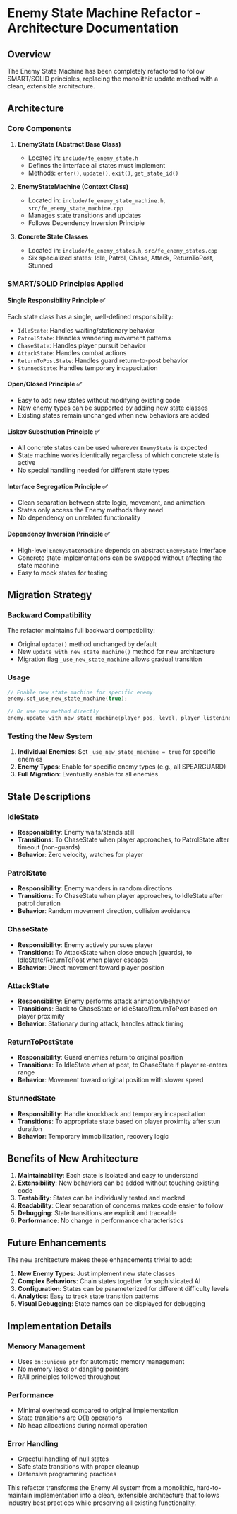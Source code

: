 # Enemy State Machine Refactor - Architecture Documentation

## Overview

The Enemy State Machine has been completely refactored to follow SMART/SOLID principles, replacing the monolithic update method with a clean, extensible architecture.

## Architecture

### Core Components

1. **EnemyState (Abstract Base Class)**
   - Located in: `include/fe_enemy_state.h`
   - Defines the interface all states must implement
   - Methods: `enter()`, `update()`, `exit()`, `get_state_id()`

2. **EnemyStateMachine (Context Class)**
   - Located in: `include/fe_enemy_state_machine.h`, `src/fe_enemy_state_machine.cpp`
   - Manages state transitions and updates
   - Follows Dependency Inversion Principle

3. **Concrete State Classes**
   - Located in: `include/fe_enemy_states.h`, `src/fe_enemy_states.cpp`
   - Six specialized states: Idle, Patrol, Chase, Attack, ReturnToPost, Stunned

### SMART/SOLID Principles Applied

#### Single Responsibility Principle ✅
Each state class has a single, well-defined responsibility:
- `IdleState`: Handles waiting/stationary behavior
- `PatrolState`: Handles wandering movement patterns
- `ChaseState`: Handles player pursuit behavior
- `AttackState`: Handles combat actions
- `ReturnToPostState`: Handles guard return-to-post behavior
- `StunnedState`: Handles temporary incapacitation

#### Open/Closed Principle ✅
- Easy to add new states without modifying existing code
- New enemy types can be supported by adding new state classes
- Existing states remain unchanged when new behaviors are added

#### Liskov Substitution Principle ✅
- All concrete states can be used wherever `EnemyState` is expected
- State machine works identically regardless of which concrete state is active
- No special handling needed for different state types

#### Interface Segregation Principle ✅
- Clean separation between state logic, movement, and animation
- States only access the Enemy methods they need
- No dependency on unrelated functionality

#### Dependency Inversion Principle ✅
- High-level `EnemyStateMachine` depends on abstract `EnemyState` interface
- Concrete state implementations can be swapped without affecting the state machine
- Easy to mock states for testing

## Migration Strategy

### Backward Compatibility
The refactor maintains full backward compatibility:
- Original `update()` method unchanged by default
- New `update_with_new_state_machine()` method for new architecture
- Migration flag `_use_new_state_machine` allows gradual transition

### Usage

```cpp
// Enable new state machine for specific enemy
enemy.set_use_new_state_machine(true);

// Or use new method directly
enemy.update_with_new_state_machine(player_pos, level, player_listening);
```

### Testing the New System

1. **Individual Enemies**: Set `_use_new_state_machine = true` for specific enemies
2. **Enemy Types**: Enable for specific enemy types (e.g., all SPEARGUARD)
3. **Full Migration**: Eventually enable for all enemies

## State Descriptions

### IdleState
- **Responsibility**: Enemy waits/stands still
- **Transitions**: To ChaseState when player approaches, to PatrolState after timeout (non-guards)
- **Behavior**: Zero velocity, watches for player

### PatrolState  
- **Responsibility**: Enemy wanders in random directions
- **Transitions**: To ChaseState when player approaches, to IdleState after patrol duration
- **Behavior**: Random movement direction, collision avoidance

### ChaseState
- **Responsibility**: Enemy actively pursues player
- **Transitions**: To AttackState when close enough (guards), to IdleState/ReturnToPost when player escapes
- **Behavior**: Direct movement toward player position

### AttackState
- **Responsibility**: Enemy performs attack animation/behavior
- **Transitions**: Back to ChaseState or IdleState/ReturnToPost based on player proximity
- **Behavior**: Stationary during attack, handles attack timing

### ReturnToPostState
- **Responsibility**: Guard enemies return to original position
- **Transitions**: To IdleState when at post, to ChaseState if player re-enters range
- **Behavior**: Movement toward original position with slower speed

### StunnedState
- **Responsibility**: Handle knockback and temporary incapacitation
- **Transitions**: To appropriate state based on player proximity after stun duration
- **Behavior**: Temporary immobilization, recovery logic

## Benefits of New Architecture

1. **Maintainability**: Each state is isolated and easy to understand
2. **Extensibility**: New behaviors can be added without touching existing code
3. **Testability**: States can be individually tested and mocked
4. **Readability**: Clear separation of concerns makes code easier to follow
5. **Debugging**: State transitions are explicit and traceable
6. **Performance**: No change in performance characteristics

## Future Enhancements

The new architecture makes these enhancements trivial to add:

1. **New Enemy Types**: Just implement new state classes
2. **Complex Behaviors**: Chain states together for sophisticated AI
3. **Configuration**: States can be parameterized for different difficulty levels
4. **Analytics**: Easy to track state transition patterns
5. **Visual Debugging**: State names can be displayed for debugging

## Implementation Details

### Memory Management
- Uses `bn::unique_ptr` for automatic memory management
- No memory leaks or dangling pointers
- RAII principles followed throughout

### Performance
- Minimal overhead compared to original implementation
- State transitions are O(1) operations
- No heap allocations during normal operation

### Error Handling
- Graceful handling of null states
- Safe state transitions with proper cleanup
- Defensive programming practices

This refactor transforms the Enemy AI system from a monolithic, hard-to-maintain implementation into a clean, extensible architecture that follows industry best practices while preserving all existing functionality.